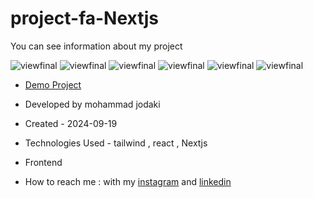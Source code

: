 # project-fa-Nextjs
You can see information about my project

![viewfinal](https://imgurl.ir/uploads/g31437_Screenshot_37.png)
![viewfinal](https://imgurl.ir/uploads/l509898_Screenshot_38.png)
![viewfinal](https://imgurl.ir/uploads/d64817_Screenshot_39.png)
![viewfinal](https://imgurl.ir/uploads/b003999_Screenshot_40.png)
![viewfinal](https://imgurl.ir/uploads/i086303_Screenshot_41.png)
![viewfinal](https://imgurl.ir/uploads/t72307_Screenshot_42.png)
- [Demo Project](https://project-fa-nextjs.vercel.app/)

- Developed by mohammad jodaki

- Created - 2024-09-19

- Technologies Used - tailwind , react , Nextjs

- Frontend

- How to reach me : with my [instagram](https://www.instagram.com/mohammad_jodaki_web) and [linkedin](https://www.linkedin.com/in/mohammad-jodakian/)
